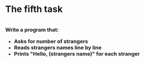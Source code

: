 <h1 align="senter">The fifth task<h1>

<h3 align="left">Write a program that:
  <ul>
    <li>Asks for number of strangers</li>
    <li>Reads strangers names line by line</li>
    <li>Prints "Hello, (strangers name)" for each stranger</li>
   </ul>
 </h3>

